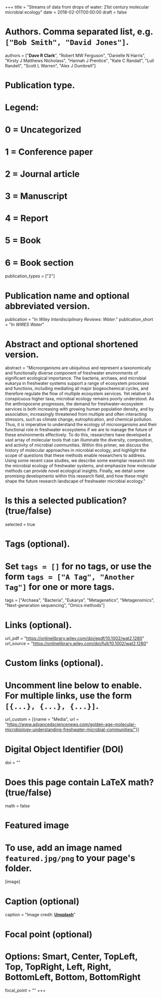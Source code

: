 +++
title = "Streams of data from drops of water: 21st century molecular microbial ecology"
date = 2018-02-01T00:00:00
draft = false

# Authors. Comma separated list, e.g. `["Bob Smith", "David Jones"]`.
authors = ["**Dave R Clark**", "Robert MW Ferguson", "Danielle N Harris", "Kirsty J Matthews Nicholass", "Hannah J Prentice", "Kate C Randall", "Luli Randell", "Scott L Warren", "Alex J Dumbrell"]

# Publication type.
# Legend:
# 0 = Uncategorized
# 1 = Conference paper
# 2 = Journal article
# 3 = Manuscript
# 4 = Report
# 5 = Book
# 6 = Book section
publication_types = ["2"]

# Publication name and optional abbreviated version.
publication = "In *Wiley Interdisciplinary Reviews: Water*."
publication_short = "In *WIRES Water*"

# Abstract and optional shortened version.
abstract = "Microorganisms are ubiquitous and represent a taxonomically and functionally diverse component of freshwater environments of significant ecological importance. The bacteria, archaea, and microbial eukarya in freshwater systems support a range of ecosystem processes and functions, including mediating all major biogeochemical cycles, and therefore regulate the flow of multiple ecosystem services. Yet relative to conspicuous higher taxa, microbial ecology remains poorly understood. As the anthropocene progresses, the demand for freshwater–ecosystem services is both increasing with growing human population density, and by association, increasingly threatened from multiple and often interacting stressors, such as climate change, eutrophication, and chemical pollution. Thus, it is imperative to understand the ecology of microorganisms and their functional role in freshwater ecosystems if we are to manage the future of these environments effectively. To do this, researchers have developed a vast array of molecular tools that can illuminate the diversity, composition, and activity of microbial communities. Within this primer, we discuss the history of molecular approaches in microbial ecology, and highlight the scope of questions that these methods enable researchers to address. Using some recent case studies, we describe some exemplar research into the microbial ecology of freshwater systems, and emphasize how molecular methods can provide novel ecological insights. Finally, we detail some promising developments within this research field, and how these might shape the future research landscape of freshwater microbial ecology."

# Is this a selected publication? (true/false)
selected = true

# Tags (optional).
#   Set `tags = []` for no tags, or use the form `tags = ["A Tag", "Another Tag"]` for one or more tags.
tags = ["Archaea", "Bacteria", "Eukarya", "Metagenetics", "Metagenomics", "Next-generation sequencing", "Omics methods"]

# Links (optional).
url_pdf = "https://onlinelibrary.wiley.com/doi/epdf/10.1002/wat2.1280"
url_source = "https://onlinelibrary.wiley.com/doi/full/10.1002/wat2.1280"

# Custom links (optional).
#   Uncomment line below to enable. For multiple links, use the form `[{...}, {...}, {...}]`.
url_custom = [{name = "Media", url = "https://www.advancedsciencenews.com/golden-age-molecular-microbiology-understanding-freshwater-microbial-communities/"}]

# Digital Object Identifier (DOI)
doi = ""

# Does this page contain LaTeX math? (true/false)
math = false

# Featured image
# To use, add an image named `featured.jpg/png` to your page's folder.
[image]
  # Caption (optional)
  caption = "Image credit: [**Unsplash**](https://unsplash.com/photos/pLCdAaMFLTE)"

  # Focal point (optional)
  # Options: Smart, Center, TopLeft, Top, TopRight, Left, Right, BottomLeft, Bottom, BottomRight
  focal_point = ""
+++
